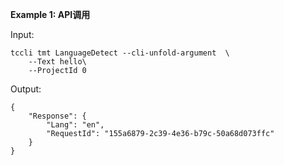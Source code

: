 **Example 1: API调用**



Input: 

```
tccli tmt LanguageDetect --cli-unfold-argument  \
    --Text hello\
    --ProjectId 0
```

Output: 
```
{
    "Response": {
        "Lang": "en",
        "RequestId": "155a6879-2c39-4e36-b79c-50a68d073ffc"
    }
}
```

